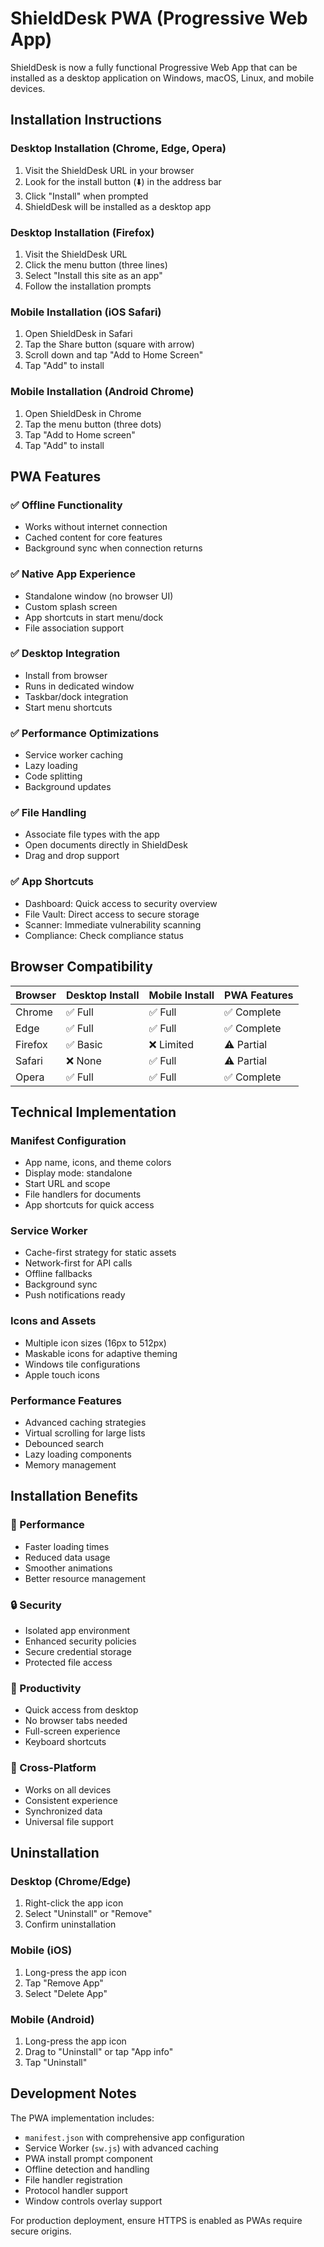 # ShieldDesk PWA (Progressive Web App) 

ShieldDesk is now a fully functional Progressive Web App that can be installed as a desktop application on Windows, macOS, Linux, and mobile devices.

## Installation Instructions

### Desktop Installation (Chrome, Edge, Opera)
1. Visit the ShieldDesk URL in your browser
2. Look for the install button (⬇️) in the address bar
3. Click "Install" when prompted
4. ShieldDesk will be installed as a desktop app

### Desktop Installation (Firefox)
1. Visit the ShieldDesk URL
2. Click the menu button (three lines)
3. Select "Install this site as an app"
4. Follow the installation prompts

### Mobile Installation (iOS Safari)
1. Open ShieldDesk in Safari
2. Tap the Share button (square with arrow)
3. Scroll down and tap "Add to Home Screen"
4. Tap "Add" to install

### Mobile Installation (Android Chrome)
1. Open ShieldDesk in Chrome
2. Tap the menu button (three dots)
3. Tap "Add to Home screen"
4. Tap "Add" to install

## PWA Features

### ✅ Offline Functionality
- Works without internet connection
- Cached content for core features
- Background sync when connection returns

### ✅ Native App Experience
- Standalone window (no browser UI)
- Custom splash screen
- App shortcuts in start menu/dock
- File association support

### ✅ Desktop Integration
- Install from browser
- Runs in dedicated window
- Taskbar/dock integration
- Start menu shortcuts

### ✅ Performance Optimizations
- Service worker caching
- Lazy loading
- Code splitting
- Background updates

### ✅ File Handling
- Associate file types with the app
- Open documents directly in ShieldDesk
- Drag and drop support

### ✅ App Shortcuts
- Dashboard: Quick access to security overview
- File Vault: Direct access to secure storage
- Scanner: Immediate vulnerability scanning
- Compliance: Check compliance status

## Browser Compatibility

| Browser | Desktop Install | Mobile Install | PWA Features |
|---------|----------------|----------------|--------------|
| Chrome  | ✅ Full        | ✅ Full        | ✅ Complete  |
| Edge    | ✅ Full        | ✅ Full        | ✅ Complete  |
| Firefox | ✅ Basic       | ❌ Limited     | ⚠️ Partial   |
| Safari  | ❌ None        | ✅ Full        | ⚠️ Partial   |
| Opera   | ✅ Full        | ✅ Full        | ✅ Complete  |

## Technical Implementation

### Manifest Configuration
- App name, icons, and theme colors
- Display mode: standalone
- Start URL and scope
- File handlers for documents
- App shortcuts for quick access

### Service Worker
- Cache-first strategy for static assets
- Network-first for API calls
- Offline fallbacks
- Background sync
- Push notifications ready

### Icons and Assets
- Multiple icon sizes (16px to 512px)
- Maskable icons for adaptive theming
- Windows tile configurations
- Apple touch icons

### Performance Features
- Advanced caching strategies
- Virtual scrolling for large lists
- Debounced search
- Lazy loading components
- Memory management

## Installation Benefits

### 🚀 Performance
- Faster loading times
- Reduced data usage
- Smoother animations
- Better resource management

### 🔒 Security
- Isolated app environment
- Enhanced security policies
- Secure credential storage
- Protected file access

### 💼 Productivity
- Quick access from desktop
- No browser tabs needed
- Full-screen experience
- Keyboard shortcuts

### 📱 Cross-Platform
- Works on all devices
- Consistent experience
- Synchronized data
- Universal file support

## Uninstallation

### Desktop (Chrome/Edge)
1. Right-click the app icon
2. Select "Uninstall" or "Remove"
3. Confirm uninstallation

### Mobile (iOS)
1. Long-press the app icon
2. Tap "Remove App"
3. Select "Delete App"

### Mobile (Android)
1. Long-press the app icon
2. Drag to "Uninstall" or tap "App info"
3. Tap "Uninstall"

## Development Notes

The PWA implementation includes:
- `manifest.json` with comprehensive app configuration
- Service Worker (`sw.js`) with advanced caching
- PWA install prompt component
- Offline detection and handling
- File handler registration
- Protocol handler support
- Window controls overlay support

For production deployment, ensure HTTPS is enabled as PWAs require secure origins.